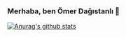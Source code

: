 ### Merhaba, ben Ömer Dağıstanlı 👋

[![Anurag's github stats](https://github-readme-stats.vercel.app/api?username=omerdagistanli)](https://github.com/anuraghazra/github-readme-stats)
